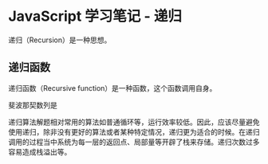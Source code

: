 # JavaScript 学习笔记 - 递归

递归（Recursion）是一种思想。

## 递归函数

递归函数（Recursive function）是一种函数，这个函数调用自身。

斐波那契数列是



递归算法解题相对常用的算法如普通循环等，运行效率较低。因此，应该尽量避免使用递归，除非没有更好的算法或者某种特定情况，递归更为适合的时候。在递归调用的过程当中系统为每一层的返回点、局部量等开辟了栈来存储。递归次数过多容易造成栈溢出等。
